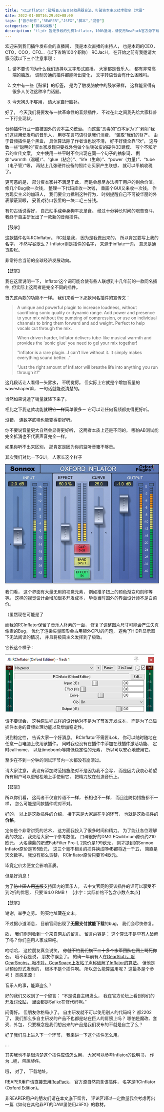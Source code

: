 ```yaml
---
title: "RCInflator：破解百万级音频效果器算法，打破资本主义技术壁垒（大雾"
date: 2022-01-08T16:29:02+08:00
tags: ["音乐制作","REAPER","JSFX","脚本","混音"]
categories: ["脚本&模板"]
description: "tl;dr 暂无多段的免费Inflator，100%抵消，请使用ReaPack官方源下载该JSFX脚本。"
---
```


欢迎来到我们插件发布会的直播间，
我是本次直播的主持人，
也是本司的CEO，CTO，COO，CFO...（以下省略100个职称）
RCJacH。
在开始之前有我邀请大家阅读以下三个注意事项：

1. 请不要询问为什么我们选择以文字形式直播。
大家都是音乐人，
都有非常高端的脑放。
调制旁通的插件都能听出变化，
文字转语音会有什么困难吗。

2. 文中有一些【鼓掌】的标签，
是为了触发脑放中的鼓掌采样，
这样能显得有很多人关注这种冷门话题。

3. 今天狗头不够用，
请大家自行脑补。

好了，
今天我们将要发布一款革命性的音频插件，
不过在此之间我先给大家科普一下行业现状。

音频插件行业一直被国外的资本主义统治。
而这些“恶毒的”资本家为了“剥削”我们这些用爱发电的音乐人，
用尽花言巧语引诱我们消费、
“骗取”我们的财产。
由于音频插件是个黑盒，
具体算法除了作者谁也说不清，
好不好使全靠“吹”，
这导致一些“聪明的”资本家发现只要找外包做个生锈破皮的硬件3D建模、
写个不知所云的宣传文案，
文中使用一些平时不会出现在同一个句子的抽象词，
例如“warmth（温暖）”、“glue（粘合）”、“life（生命）”、“power（力量）”、“tube（电子管）”等，
再贴上几张硬件设备的照片让买家产生联想，
就可以平躺收税了。

更可恶的是，
部分资本家并不满足于此，
而是会想尽办法榨干用户的剩余价值。
修几个Bug收一次钱，
整理一下代码库收一次钱，
重画个GUI又来收一次钱。
作为现实主义的加班人，
我们要全力抵制这种行为，
时刻提醒自己不可被华丽的外表蒙蔽双眼，
妥善对待口袋里的一块二毛三分钱。

有句古话说得好，
自己动手~~成单身狗~~丰衣足食。
经过~~十分钟~~长时间的艰苦奋斗，
我终于自主研发出了一款新的音频插件。

【鼓掌】

这款插件名叫RCInflator。
RC就是我，
因为是我做出来的，
所以肯定要写上我的名字，
不然写谷歌么？
Inflator则是插件的名字，
来源于inflate一词，
意思是通货膨胀。

非常符合当前的全球经济发展动向。

【鼓掌】

我在这里说明一下，
Inflator这个词可能会使有些人联想到十几年前的一款同名插件,
但实际上这两者是完全不同的插件。

首先这两款的功能不一样。
我们来看一下那款同名插件的宣传文：

> A unique and powerful plugin to increase loudness, without sacrificing sonic quality or dynamic range. Add power and presence to your mix without the pumping of compression, or use on individual channels to bring them forward and add weight. Perfect to help vocals cut through the mix.
>
> When driven harder, Inflator delivers tube-like musical warmth and provides the 'sonic glue' you need to gel your mix together!
>
> "Inflator is a rare plugin…I can’t live without it. It simply makes everything sound better..."
>
> "Just the right amount of Inflator will breathe life into anything you run through it!"

这几段话让人看得一头雾水，
不明觉厉。
但实际上它就是个增加音量的waveshaper嘛，
一句话就能说清楚的。

当然如果说透了销量就降下来了。

相比之下我这款功能就~~跟它一样~~简单很多－
它可以让任何音频都变得更好听。

没错，
连数字底噪也能变得更好听。

你不要说音量更大自然会显得更好听，
这两者本质上还是不同的。
哪怕AB测试能完全抵消也不代表声音完全一样。

如果你听不出来区别，
那肯定是因为你的监听音箱不够贵。

其次我们对比一下GUI。
人家长这个样子

![Sonnox Inflator screenshot](/img/Content/REAPER/inflator-V3-gui2.jpg)

我们看，
这个界面有大量无用的视觉元素，
例如推子钮上的颜色渐变和刻印等等。
这样的视觉设计会增加很多开发成本，
毕竟当时国外的界面设计师不是白菜价。

（虽然现在可能是了

而我的RCInflator保留了音乐人朴素的一面，
修复了调整图片尺寸可能会产生失真像素的Bug，
优化了渲染矢量图形会占用额外CPU的问题，
避免了HiDPI显示器下无法阅读的情况，
并且将极简主义发挥到了极致。

它长这个样子：

![RCInflator screenshot](/img/Content/REAPER/RCInflator.png)

请不要误会，
这种原生程式样的设计绝对不是为了节省开发成本，
而是为了凸显插件本身的音频处理功能以及增加稳定性。

说到稳定性，
告诉大家一个好消息。
RCInflator不需要iLok，
你可以随时随地在任意一台电脑上使用该插件。
同时我也没有在插件中添加在线插件激活功能、
定时callhome、
以及timebomb等降低稳定性的元素，
所以可以安心地使用它。

至少在不到一分钟的测试环节内一次都没有崩溃过。

请大家注意，
我没有添加防范措施绝对不是因为我不会写，
而是因为我衷心希望所有用户可以更轻松地上手使用它，
把精力放在创造音乐上。

【鼓掌】

所以你们看，
这两者不仅宣传语不一样，
长相也不一样，
而且连防伪措施都不一样，
怎么可能是同款插件呢对不对。

好的，
以上是这款插件的介绍，
接下来是大家最在乎的环节，
也就是这款插件的**价格**。

定价是个非常讲究的艺术，
这方面我投入了很多时间和精力。
为了能让各位理解我的决定，
我先给大家一个参考数值。
口碑很好的DMG EQuilibrium原价约210欧元，
大名鼎鼎的肥波FabFilter Pro-L 2原价是199欧元，
刚才提到的Sonnox Inflator原价是195欧元，
这三个毫不相关的插件换成RMB都将近一千五，
简直是天文数字。
我没有那么贪婪，
RCInflator原价只要194欧元。

毕竟定价太便宜会影响音质。

但是好消息！

为了~~防止国人用盗版~~支持国内的音乐人，
去中文官网购买该插件的话可以享受不到2折的优惠，
只要194.0 RMB！
【小字：实际价格不包含小数点本点】

【鼓掌】

谢谢，举手之劳。
购买地址藏在文末。

不过据小道消息，
目前官网出现了**无需支付就能下载**的bug，
我们会尽快修复。

欸，
我们刚刚收到一个来自网友的留言。
留言内容是：
这个算法不是早有人破解了吗？你们盗用人家成果吧。

哈哈哈，
这位朋友真会说笑，
~~你就不怕我们旗下二十多个水军团队在网上骂死你么~~。
哦不我是说，
朋友你误会了。
的确一年前有人在[GearSlutz，呃GearSnobs，哦不对，GearSpace上发帖子声称破解了Inflator的算法](https://gearspace.com/board/music-computers/89255-sony-oxford-inflator-please-demistify-post15125058.html#post15125058)。
但他是以预设形式发表的，
根本不是个插件啊。
所以怎么能算盗用呢？
这最多是个参考！
灵感来源！

音乐人的事，能算盗么？

好的我们又收到了一个留言：
“不是说自主研发么，
我在官方论坛上看到你们的[开发讨论贴](https://forum.cockos.com/showthread.php?t=256286)，
里面都是Sai'ke在修代码啊。”

问得好。
但朋友你格局小了。
自主研发就不可以使用别人的代码吗？
都2202了，
我们那么多自主研发的产品不也都是站在巨人的肩膀上吗？
哪怕是魔改、套壳、外包，
只要概念是我们想出来的产品是我们发布的不就是自主了么？

好了我们马上进入下一个环节，
我来讲一下这个插件怎么用。

...

其实我也不是很清楚这个插件应该怎么用，
大家可以参考Inflator的说明书，
作为...呃，*同类插件*。

哦，
对了，
下载地址。

REAPER用户请直接去用[ReaPack](https://forum.reaget.com/t/topic/219)，
官方源自然包含该插件，
名字是RCInflator (Oxford Edition)。

非REAPER用户的朋友们请在本文底下留言，
评论区超过一定数量我会考虑再出一篇《如何在其他非PT的DAW里使用JSFX》的教材。
